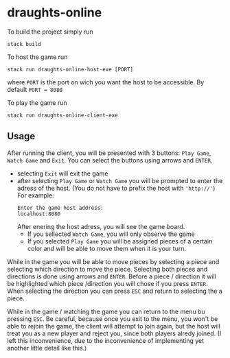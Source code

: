# draughts-online

To build the project simply run 
```
stack build
```

To host the game run
```
stack run draughts-online-host-exe [PORT]
```
where `PORT` is the port on wich you want the host to be accessible.
By default `PORT = 8080`


To play the game run
```
stack run draughts-online-client-exe
```

## Usage


After running the client, 
you will be presented with 3 buttons: `Play Game`, `Watch Game` and `Exit`.
You can select the buttons using arrows and `ENTER`.

- selecting `Exit` will exit the game
- after selecting `Play Game` or `Watch Game` you will be prompted to enter 
  the adress of the host. 
  (You do not have to prefix the host with `'http://'`) 
  For example:
  ```
  Enter the game host address:
  localhost:8080
  ``` 
  After enering the host adress, you will see the game board.
  - If you sellected `Watch Game`, you will only observe the game
  - If you selected `Play Game` you will be assigned pieces of a certain color 
    and will be able to move them when it is your turn.

While in the game you will be able to move pieces by selecting a piece and
selecting which direction to move the piece.
Selecting both pieces and directions is done using arrows and `ENTER`. 
Before a piece / direction it will be highlighted which piece /direction you 
will chose if you press `ENTER`.
When selecting the direction you can press `ESC` and return to selecting the a 
piece.


While in the game / watching the game you can return to the menu bu pressing
`ESC`. Be careful, because once you exit to the menu, you won't be able to 
rejoin the game, the client will attempt to join again, but the host will treat
you as a new player and reject you, since both players alredy joined.
(I left this inconvenience, due to the inconvenience of implementing yet 
another little detail like this.)




